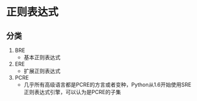 # 正则表达式

## 分类
1. BRE
   - 基本正则表达式
2. ERE
   - 扩展正则表达式
3. PCRE
   - 几乎所有高级语言都是PCRE的方言或者变种，Python从1.6开始使用SRE正则表达式引擎，可以认为是PCRE的子集